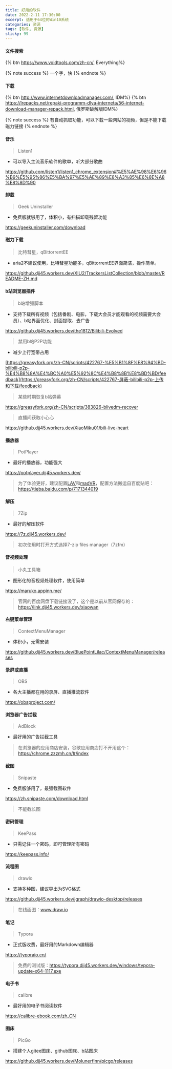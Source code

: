 ```yaml
---
title: 好用的软件
date: 2022-2-11 17:30:00
excerpt: 适用于64位的Win10系统
categories: 资源
tags: [软件, 资源]
sticky: 99
---
```

#### 文件搜索

{% btn https://www.voidtools.com/zh-cn/, Everything%}

{% note success %}
一个字，快
{% endnote %}

#### 下载

{% btn http://www.internetdownloadmanager.com/, IDM%} {% btn https://lrepacks.net/repaki-programm-dlya-interneta/56-internet-download-manager-repack.html, 俄罗斯破解版IDM%}

{% note success %}
有自动抓取功能，可以下载一些网站的视频，但是不能下载磁力链接
{% endnote %}

#### 音乐

> Listen1

- 可以导入主流音乐软件的歌单，听大部分歌曲

https://github.com/listen1/listen1_chrome_extension#%E5%AE%98%E6%96%B9%E5%95%86%E5%BA%97%E5%AE%89%E8%A3%85%E6%8E%A8%E8%8D%90

#### 卸载

> Geek Uninstaller

- 免费版就够用了，体积小，有扫描卸载残留功能

https://geekuninstaller.com/download

#### 磁力下载

> 比特彗星，qBittorrentEE

- aria2不建议使用，比特彗星功能多，qBittorrentEE界面简洁，操作简单。

https://github.djj45.workers.dev/XIU2/TrackersListCollection/blob/master/README-ZH.md

#### b站浏览器插件

> b站增强脚本

- 支持下载所有视频（包括番剧、电影，下载大会员才能观看的视频需要大会员）、b站界面优化、封面提取、去广告

https://github.djj45.workers.dev/the1812/Bilibili-Evolved

> 禁用b站P2P功能

- 减少上行宽带占用

[https://greasyfork.org/zh-CN/scripts/422767-%E5%B1%8F%E8%94%BD-bilibili-p2p-%E4%B8%8A%E4%BC%A0%E5%92%8C%E4%B8%8B%E8%BD%BD/feedback](https://greasyfork.org/zh-CN/scripts/422767-屏蔽-bilibili-p2p-上传和下载/feedback)

> 某些时期恢复b站弹幕	

https://greasyfork.org/zh-CN/scripts/383826-blivedm-recover

> 直播间获取小心心

https://github.djj45.workers.dev/XiaoMiku01/bili-live-heart

#### 播放器

> PotPlayer

- 最好的播放器，功能强大

https://potplayer.djj45.workers.dev/

> 为了体验更好，建议配置[LAV](https://github.djj45.workers.dev/Nevcairiel/LAVFilters/releases)和[madVR](http://madvr.net/)，配置方法搬运自百度贴吧：https://tieba.baidu.com/p/7171344019

#### 解压

> 7Zip

- 最好的解压软件

https://7z.djj45.workers.dev/

> 初次使用时打开方式选择7-zip files manager（7zfm）

#### 音视频处理

> 小丸工具箱

- 图形化的音视频处理软件，使用简单

https://maruko.appinn.me/

> 官网的百度网盘下载链接没了，这个是以前从官网保存的：https://link.djj45.workers.dev/xiaowan

#### 右键菜单管理

> ContextMenuManager

- 体积小，无需安装

https://github.djj45.workers.dev/BluePointLilac/ContextMenuManager/releases

#### 录屏或直播

> OBS

- 各大主播都在用的录屏、直播推流软件

https://obsproject.com/

#### 浏览器广告拦截

> AdBlock

- 最好用的广告拦截工具

> 在浏览器的应用商店安装，谷歌应用商店打不开用这个：https://chrome.zzzmh.cn/#/index

#### 截图

> Snipaste

- 免费版够用了，最强截图软件

https://zh.snipaste.com/download.html

> 不能截长图

#### 密码管理

> KeePass

- 只需记住一个密码，即可管理所有密码

https://keepass.info/

#### 流程图

> drawio

- 支持多种图，建议导出为SVG格式

https://github.djj45.workers.dev/jgraph/drawio-desktop/releases

> 在线画图：www.draw.io

#### 笔记

> Typora

- 正式版收费，最好用的Markdown编辑器

https://typoraio.cn/

> 免费的测试版：https://typora.djj45.workers.dev/windows/typora-update-x64-1117.exe

#### 电子书

> calibre

- 最好用的电子书阅读软件

https://calibre-ebook.com/zh_CN

#### 图床

> PicGo

- 搭建个人gitee图床、github图床、b站图床

https://github.djj45.workers.dev/Molunerfinn/picgo/releases